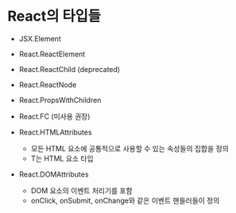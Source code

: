 # React의 타입들

- JSX.Element
- React.ReactElement
- React.ReactChild (deprecated)
- React.ReactNode
- React.PropsWithChildren
- React.FC (미사용 권장)


- React.HTMLAttributes<T>
    - 모든 HTML 요소에 공통적으로 사용할 수 있는 속성들의 집합을 정의
    - T는 HTML 요소 타입

- React.DOMAttributes<T>
    - DOM 요소의 이벤트 처리기를 포함
    - onClick, onSubmit, onChange와 같은 이벤트 핸들러들이 정의
